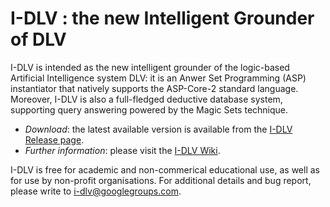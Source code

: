 # I-DLV : the new Intelligent Grounder of DLV

I-DLV is intended as the new intelligent grounder of the logic-based Artificial Intelligence system DLV: it is an Anwer Set Programming (ASP) instantiator that natively supports the ASP-Core-2 standard language. Moreover, I-DLV is also a full-fledged deductive database system, supporting query answering powered by the Magic Sets technique.
 * _Download_: the latest available version is available from the [I-DLV Release page](https://github.com/DeMaCS-UNICAL/I-DLV/releases).
 * _Further information_: please visit the [I-DLV Wiki](https://github.com/DeMaCS-UNICAL/I-DLV/wiki).
 
I-DLV is free for academic and non-commerical educational use, as well as for use by non-profit organisations. 
For additional details and bug report, please write to i-dlv@googlegroups.com. 

